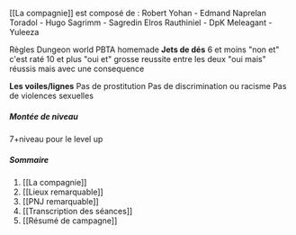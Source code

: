 [[La compagnie]] est composé de :
Robert Yohan - Edmand
Naprelan Toradol - Hugo
Sagrimm - Sagredin
Elros Rauthiniel - DpK
Meleagant - Yuleeza


Règles Dungeon world PBTA homemade
**Jets de dés**
6 et moins "non et" c'est raté 
10 et plus "oui et" grosse reussite 
entre les deux "oui mais" réussis mais avec une consequence

**Les voiles/lignes**
Pas de prostitution
Pas de discrimination ou racisme
Pas de violences sexuelles

##### Montée de niveau
7+niveau pour le level up

##### Sommaire

1. [[La compagnie]]
2. [[Lieux remarquable]]
3. [[PNJ remarquable]]
4. [[Transcription des séances]]
5. [[Résumé de campagne]]
